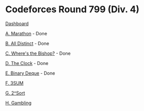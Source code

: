 # Codeforces Round 799 (Div. 4)

[Dashboard](https://codeforces.com/contest/1692)

[A. Marathon](https://codeforces.com/contest/1692/problem/A) - Done

[B. All Distinct](https://codeforces.com/contest/1692/problem/B) - Done

[C. Where's the Bishop?](https://codeforces.com/contest/1692/problem/C) - Done

[D. The Clock](https://codeforces.com/contest/1692/problem/D) - Done

[E. Binary Deque](https://codeforces.com/contest/1692/problem/E) - Done

[F. 3SUM](https://codeforces.com/contest/1692/problem/F)

[G. 2^Sort](https://codeforces.com/contest/1692/problem/G)

[H. Gambling](https://codeforces.com/contest/1692/problem/H)
